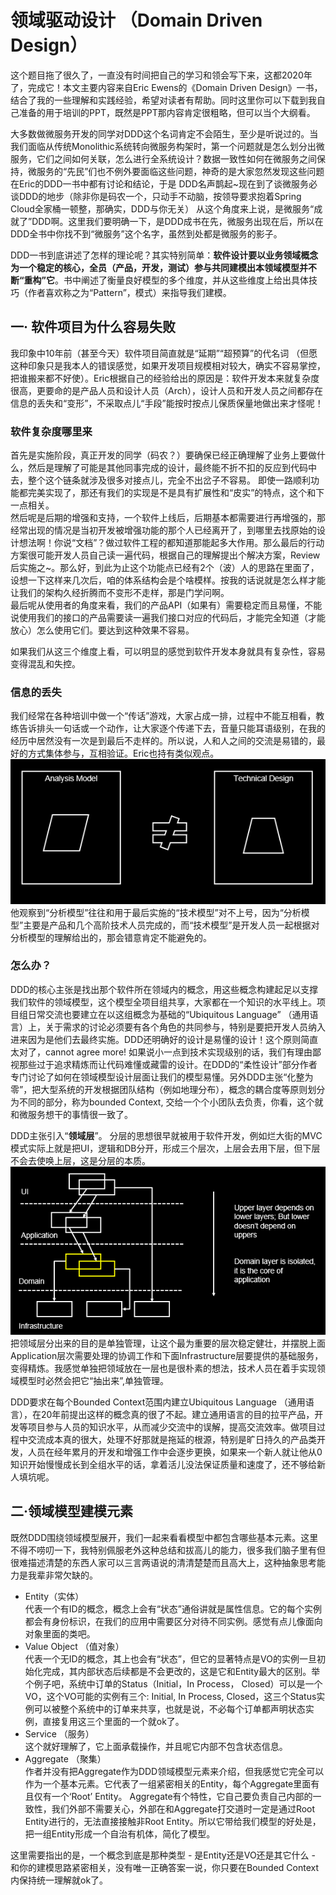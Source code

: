 # 领域驱动设计 （Domain Driven Design）  
这个题目拖了很久了，一直没有时间把自己的学习和领会写下来，这都2020年了，完成它！本文主要内容来自Eric Ewens的《Domain Driven Design》一书，结合了我的一些理解和实践经验，希望对读者有帮助。同时这里你可以下载到我自己准备的用于培训的PPT，既然是PPT那内容肯定很粗略，但可以当个大纲看。  

大多数做微服务开发的同学对DDD这个名词肯定不会陌生，至少是听说过的。当我们面临从传统Monolithic系统转向微服务构架时，第一个问题就是怎么划分出微服务，它们之间如何关联，怎么进行全系统设计？数据一致性如何在微服务之间保持，微服务的“先民”们也不例外要面临这些问题，神奇的是大家忽然发现这些问题在Eric的DDD一书中都有讨论和结论，于是 DDD名声鹊起~现在到了谈微服务必谈DDD的地步（除非你是码农一个，只动手不动脑，按领导要求抱着Spring Cloud全家桶一顿整，那确实，DDD与你无关） 从这个角度来上说，是微服务“成就了”DDD啊。这里我们要明确一下，是DDD成书在先，微服务出现在后，所以在DDD全书中你找不到“微服务”这个名字，虽然到处都是微服务的影子。

DDD一书到底讲述了怎样的理论呢？其实特别简单：**软件设计要以业务领域概念为一个稳定的核心，全员（产品，开发，测试）参与共同建模出本领域模型并不断“重构”它**。书中阐述了衡量良好模型的多个维度，并从这些维度上给出具体技巧（作者喜欢称之为“Pattern”，模式）来指导我们建模。

## 一· 软件项目为什么容易失败  
我印象中10年前（甚至今天）软件项目简直就是“延期”“超预算”的代名词 （但愿这种印象只是我本人的错误感觉，如果开发项目规模相对较大，确实不容易掌控，把谁搬来都不好使）。Eric根据自己的经验给出的原因是：软件开发本来就复杂度很高，更要命的是产品人员和设计人员（Arch），设计人员和开发人员之间都存在信息的丢失和“变形”，不采取点儿“手段”能按时按点儿保质保量地做出来才怪呢！  

### 软件复杂度哪里来  
首先是实施阶段，真正开发的同学（码农？）要确保已经正确理解了业务上要做什么，然后是理解了可能是其他同事完成的设计，最终能不折不扣的反应到代码中去，整个这个链条就涉及很多对接点儿，完全不出岔子不容易。  即使一路顺利功能都完美实现了，那还有我们的实现是不是具有扩展性和“皮实”的特点，这个和下一点相关。  
然后呢是后期的增强和支持，一个软件上线后，后期基本都需要进行再增强的，那经常出现的情况是当初开发被增强功能的那个人已经离开了，到哪里去找原始的设计想法啊！你说“文档”？做过软件工程的都知道那能起多大作用。那么最后的行动方案很可能开发人员自己读一遍代码，根据自己的理解提出个解决方案，Review后实施之~。那么好，到此为止这个功能点已经有2个（波）人的思路在里面了，设想一下这样来几次后，咱的体系结构会是个啥模样。按我的话说就是怎么样才能让我们的架构久经折腾而不变形不走样，那是门学问啊。  
最后呢从使用者的角度来看，我们的产品API（如果有）需要稳定而且易懂，不能说使用我们的接口的产品需要读一遍我们接口对应的代码后，才能完全知道（才能放心）怎么使用它们。要达到这种效果不容易。  

如果我们从这三个维度上看，可以明显的感觉到软件开发本身就具有复杂性，容易变得混乱和失控。

### 信息的丢失  
我们经常在各种培训中做一个“传话”游戏，大家占成一排，过程中不能互相看，教练告诉排头一句话或一个动作，让大家逐个传递下去，音量只能耳语级别，在我的经历中居然没有一次是到最后不走样的。所以说，人和人之间的交流是易错的，最好的方式集体参与，互相验证。Eric也持有类似观点。  
![models](images/ddd1.PNG)  
他观察到“分析模型”往往和用于最后实施的“技术模型”对不上号，因为“分析模型”主要是产品和几个高阶技术人员完成的，而“技术模型”是开发人员一起根据对分析模型的理解给出的，那会错意肯定不能避免的。

### 怎么办？  
DDD的核心主张是找出那个软件所在领域内的概念，用这些概念构建起足以支撑我们软件的领域模型，这个模型全项目组共享，大家都在一个知识的水平线上。项目组日常交流也要建立在以这组概念为基础的“Ubiquitous Language” （通用语言）上，关于需求的讨论必须要有各个角色的共同参与，特别是要把开发人员纳入进来因为是他们去最终实施。DDD还明确好的设计是易懂的设计！这个原则简直太对了，cannot agree more! 如果说小一点到技术实现级别的话，我们有理由鄙视那些过于追求精炼而让代码难懂或藏雷的设计。在DDD的“柔性设计”部分作者专门讨论了如何在领域模型设计层面让我们的模型易懂。另外DDD主张“化整为零”，把大型系统的开发根据团队结构（例如地理分布），概念的耦合度等原则划分为不同的部分，称为bounded Context, 交给一个个小团队去负责，你看，这个就和微服务想干的事情很一致了。

DDD主张引入“**领域层**”。  分层的思想很早就被用于软件开发，例如烂大街的MVC模式实际上就是把UI，逻辑和DB分开，形成三个层次，上层会去用下层，但下层不会去使唤上层，这是分层的本质。
![领域层](images/ddd2.PNG)  
把领域层分出来的目的是单独管理，让这个最为重要的层次稳定健壮，并摆脱上面Application层次需要处理的协调工作和下面Infrastructure层要提供的基础服务，变得精炼。我感觉单独把领域放在一层也是很朴素的想法，技术人员在着手实现领域模型时必然会把它“抽出来”,单独管理。

DDD要求在每个Bounded Context范围内建立Ubiquitous Language （通用语言），在20年前提出这样的概念真的很了不起。建立通用语言的目的拉平产品，开发等项目参与人员的知识水平，从而减少交流中的误解，提高交流效率。做项目过程中交流成本真的很大，处理不好那就是拖延的根源，特别是旷日持久的产品类开发，人员在经年累月的开发和增强工作中会逐步更换，如果来一个新人就让他从0知识开始慢慢成长到全组水平的话，拿着活儿没法保证质量和速度了，还不够给新人填坑呢。

## 二·领域模型建模元素
既然DDD围绕领域模型展开，我们一起来看看模型中都包含哪些基本元素。这里不得不唠叨一下，我特别佩服老外这种总结和拔高儿的能力，很多我们脑子里有但很难描述清楚的东西人家可以三言两语说的清清楚楚而且高大上，这种抽象思考能力是我辈非常欠缺的。  
* Entity（实体）  
代表一个有ID的概念，概念上会有“状态”通俗讲就是属性信息。它的每个实例都会有身份标识，在我们的应用中需要区分对待不同实例。感觉有点儿像面向对象里面的类吧。
* Value Object （值对象）  
代表一个无ID的概念，其上也会有“状态”，但它的显著特点是VO的实例一旦初始化完成，其内部状态后续都是不会更改的，这是它和Entity最大的区别。举个例子吧，系统中订单的Status（Initial，In Process， Closed）可以是一个VO，这个VO可能的实例有三个: Initial, In Process, Closed，这三个Status实例可以被整个系统中的订单来共享，也就是说，不必每个订单都声明状态实例，直接复用这三个里面的一个就ok了。  
* Service （服务）  
这个就好理解了，它上面承载操作，并且呢它内部不包含状态信息。  
* Aggregate （聚集）  
作者并没有把Aggregate作为DDD领域模型元素来介绍，但我感觉它完全可以作为一个基本元素。它代表了一组紧密相关的Entity，每个Aggregate里面有且仅有一个‘Root’ Entity。 Aggregate有个特性，它自己要负责自己内部的一致性，我们外部不需要关心，外部在和Aggregate打交道时一定是通过Root Entity进行的，无法直接接触非Root Entity。所以它带给我们模型的好处是，把一组Entity形成一个自治有机体，简化了模型。  

这里需要指出的是，一个概念到底是那种类型 - 是Entity还是VO还是其它什么 - 和你的建模思路紧密相关，没有唯一正确答案一说，你只要在Bounded Context内保持统一理解就ok了。
